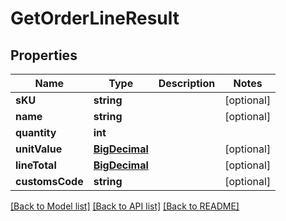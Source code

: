 # GetOrderLineResult

## Properties
Name | Type | Description | Notes
------------ | ------------- | ------------- | -------------
**sKU** | **string** |  | [optional] 
**name** | **string** |  | [optional] 
**quantity** | **int** |  | 
**unitValue** | [**BigDecimal**](BigDecimal.md) |  | [optional] 
**lineTotal** | [**BigDecimal**](BigDecimal.md) |  | [optional] 
**customsCode** | **string** |  | [optional] 

[[Back to Model list]](../README.md#documentation-for-models) [[Back to API list]](../README.md#documentation-for-api-endpoints) [[Back to README]](../README.md)

